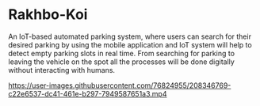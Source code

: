 # Rakhbo-Koi

An IoT-based automated parking system, where users can search for their desired parking by using the mobile application and IoT system will help to detect empty parking slots in real time. From searching for parking to leaving the vehicle on the spot all the processes will be done digitally without interacting with humans. 

https://user-images.githubusercontent.com/76824955/208346769-c22e6537-dc41-461e-b297-7949587651a3.mp4
